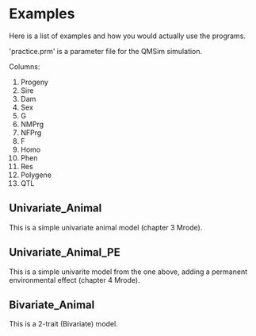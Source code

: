 # Examples

Here is a list of examples and how you would actually use the programs. 

 'practice.prm' is a parameter file for the QMSim simulation. 
 
 Columns:
 <ol>
 <li>Progeny</li>
 <li>Sire</li>
 <li>Dam</li>
 <li>Sex</li>
 <li>G</li>
 <li>NMPrg</li>
 <li>NFPrg</li>
 <li>F</li>
 <li>Homo</li>
 <li>Phen</li>
 <li>Res</li>
 <li>Polygene</li>
 <li>QTL</li>
 </ol>

## Univariate_Animal

This is a simple univariate animal model (chapter 3 Mrode). 

## Univariate_Animal_PE

This is a simple univarite model from the one above, adding a permanent environmental effect (chapter 4 Mrode). 

## Bivariate_Animal

This is a 2-trait (Bivariate) model. 




